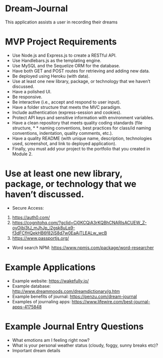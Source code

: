 # Dream-Journal
This application assists a user in recording their dreams 

# MVP Project Requirements

* Use Node.js and Express.js to create a RESTful API.
* Use Handlebars.js as the templating engine.
* Use MySQL and the Sequelize ORM for the database.
* Have both GET and POST routes for retrieving and adding new data.
* Be deployed using Heroku (with data).
* Use at least one new library, package, or technology that we haven’t discussed.
* Have a polished UI.
* Be responsive.
* Be interactive (i.e., accept and respond to user input).
* Have a folder structure that meets the MVC paradigm.
* Include authentication (express-session and cookies).
* Protect API keys and sensitive information with environment variables.
* Have a clean repository that meets quality coding standards (file structure, * * naming conventions, best practices for class/id naming conventions, indentation, quality comments, etc.).
* Have a quality README (with unique name, description, technologies used, screenshot, and link to deployed application).
* Finally, you must add your project to the portfolio that you created in Module 2.

# Use at least one new library, package, or technology that we haven’t discussed.
* Secure Access: 
1. https://auth0.com/
2. https://cognitohq.com/?gclid=Cj0KCQiA3rKQBhCNARIsACUEW_Z-oyOjbi3tJ_mJhJp_i2gsk8uLq9-f3dFCfHQekHB6f82jS8d7w0EaAjTLEALw_wcB
3. https://www.passportjs.org/

* Word search NPM: https://www.npmjs.com/package/word-researcher

# Example Applications
* Example website: https://wakefully.io/
* Example database: http://www.dreammoods.com/dreamdictionary/g.htm
* Example benefits of journal: https://penzu.com/dream-journal
* Examples of journaling apps: https://www.lifewire.com/best-journal-apps-4175848

# Example Journal Entry Questions
* What emotions am I feeling right now?
* What is your personal weather status (cloudy, foggy, sunny breaks etc)?
* Important dream details


